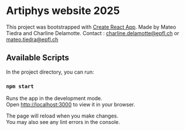 # Artiphys website 2025

This project was bootstrapped with [Create React App](https://github.com/facebook/create-react-app).
Made by Mateo Tiedra and Charline Delamotte. Contact : charline.delamotte@epfl.ch or mateo.tiedra@epfl.ch

## Available Scripts

In the project directory, you can run:

### `npm start`

Runs the app in the development mode.\
Open [http://localhost:3000](http://localhost:3000) to view it in your browser.

The page will reload when you make changes.\
You may also see any lint errors in the console.
